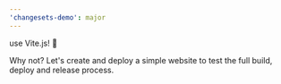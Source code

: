 ```yaml
---
'changesets-demo': major
---
```


use Vite.js! 🚀

Why not? Let's create and deploy a simple website to test the full build, deploy and release process.
